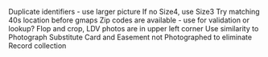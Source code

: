 Duplicate identifiers - use larger picture
If no Size4, use Size3
Try matching 40s location before gmaps
Zip codes are available - use for validation or lookup?
Flop and crop, LDV photos are in upper left corner
Use similarity to Photograph Substitute Card and Easement not Photographed to eliminate
Record collection